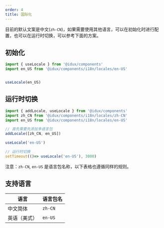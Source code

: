 ```yaml
---
order: 4
title: 国际化
---
```


目前的默认文案是中文(`zh-CN`)，如果需要使用其他语言，可以在初始化时进行配置，也可以在运行时切换，可以参考下面的方案。

## 初始化

```typescript
import { useLocale } from '@idux/components'
import en_US from '@idux/components/i18n/locales/en-US'


useLocale(en_US)

```

## 运行时切换

```typescript
import { addLocale, useLocale } from '@idux/components'
import zh_CN from '@idux/components/i18n/locales/zh-CN'
import en_US from '@idux/components/i18n/locales/en-US'

// 首先需要先添加多语言包
addLocale([zh_CN, en_US])

useLocale('en-US')

// 运行时切换
setTimeout(()=> useLocale('en-US'), 3000)

```

注意：`zh-CN`, `en-US` 是语言包名称，以下表格也遵循同样的规则。

## 支持语言

| 语言 | 语言包名 |
| --- | --- |
| 中文简体 | `zh-CN` |
| 英语（美式）| `en-US` |
